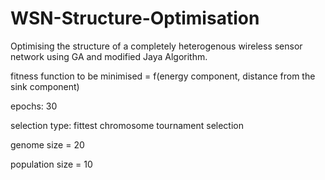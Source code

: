 # WSN-Structure-Optimisation
Optimising the structure of a completely heterogenous wireless sensor network using GA and modified Jaya Algorithm.

fitness function to be minimised = f(energy component, distance from the sink component)

epochs: 30

selection type: fittest chromosome tournament selection

genome size = 20

population size = 10

